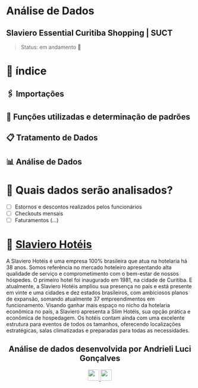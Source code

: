 # Análise de Dados 
## Slaviero Essential Curitiba Shopping | SUCT
> Status: em andamento 🚧

# 🔵 índice

## 🖇️ Importações
## 🎨 Funções utilizadas e determinação de padrões
## 📋 Tratamento de Dados
## 📊 Análise de Dados

# 🔵 Quais dados serão analisados?
- [ ] Estornos e descontos realizados pelos funcionários
- [ ] Checkouts mensais
- [ ] Faturamentos
(...)

# 🏨 [Slaviero Hotéis](https://www.slavierohoteis.com.br/)
A Slaviero Hotéis é uma empresa 100% brasileira que atua na hotelaria há 38 anos. Somos referência no mercado hoteleiro apresentando alta qualidade de serviço e comprometimento com o bem-estar de nossos hóspedes. O primeiro hotel foi inaugurado em 1981, na cidade de Curitiba. E atualmente, a Slaviero Hotéis ampliou sua presença no país e está presente em vinte e uma cidades e dez estados brasileiros, com ambiciosos planos de expansão, somando atualmente 37 empreendimentos em funcionamento. Visando ganhar mais espaço no nicho da hotelaria econômica no país, a Slaviero apresenta a Slim Hotéis, sua opção prática e econômica de hospedagem. Os hotéis contam ainda com uma excelente estrutura para eventos de todos os tamanhos, oferecendo localizações estratégicas, salas climatizadas e preparadas para todas as necessidades.

<h2 align="center">Análise de dados desenvolvida por Andrieli Luci Gonçalves</h2>
<div align="center">
  <a href="mailto:andrieliluci@gmail.com">
    <img height="30em" src="https://img.shields.io/badge/Gmail-943169?style=for-the-badge&logo=gmail&logoColor=f2f2f2"/> 
  </a>
  <a href="https://www.linkedin.com/in/andrieli-luci/" target="_blank">
    <img height="30em" src="https://img.shields.io/badge/LinkedIn-943169?style=for-the-badge&logo=linkedin&logoColor=f2f2f2"/>
  </a>
</div> 



